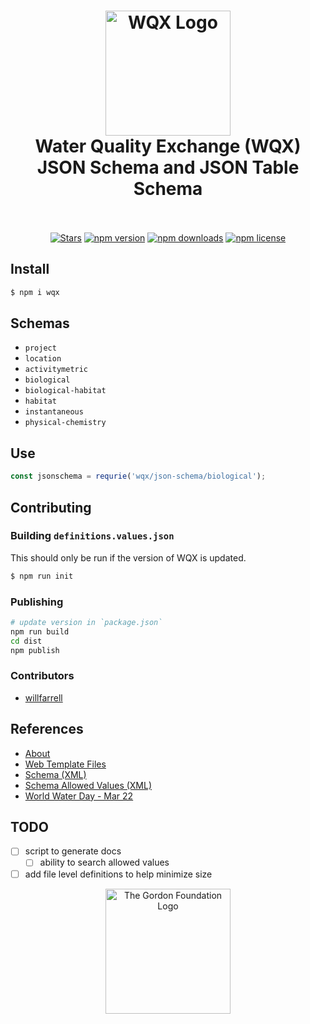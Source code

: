 <h1 align="center">
  <img src="https://raw.githubusercontent.com/gordonfn/wqx/master/docs/images/water-quality-exchange.gif" alt="WQX Logo" width="200">
  <br>
  Water Quality Exchange (WQX)<br/>JSON Schema and JSON Table Schema
  <br>
  <br>
</h1>

<p align="center">
  <a href="https://github.com/gordonfn/wqx"><img src="https://img.shields.io/github/stars/gordonfn/wqx.svg?style=social&label=Stars" alt="Stars" /></a>
  <a href="https://www.npmjs.com/package/wqx"><img src="https://img.shields.io/npm/v/wqx.svg" alt="npm version"></a>
  <a href="https://www.npmjs.com/package/wqx"><img src="https://img.shields.io/npm/dm/wqx.svg" alt="npm downloads"></a>
  <a href="https://www.npmjs.com/package/wqx"><img src="https://img.shields.io/npm/l/wqx.svg" alt="npm license" /></a>
</p>

## Install
```bash
$ npm i wqx
```

## Schemas
- `project`
- `location`
- `activitymetric`
- `biological`
- `biological-habitat`
- `habitat`
- `instantaneous`
- `physical-chemistry`

## Use
```javascript
const jsonschema = requrie('wqx/json-schema/biological');
```


## Contributing

### Building `definitions.values.json`
This should only be run if the version of WQX is updated.
```bash
$ npm run init
```

### Publishing
```bash
# update version in `package.json`
npm run build
cd dist
npm publish
```

### Contributors
- [willfarrell](https://github.com/willfarrell)

## References
- [About](https://www3.epa.gov/storet/archive/web/wqx.html)
- [Web Template Files](https://www.epa.gov/waterdata/water-quality-exchange-web-template-files)
- [Schema (XML)](http://www.exchangenetwork.net/data-exchange/wqx/)
- [Schema Allowed Values (XML)](http://www.epa.gov/storet/wqx/wqx_getdomainvalueswebservice.html)
- [World Water Day - Mar 22](http://worldwaterday.org)

## TODO
- [ ] script to generate docs
  - [ ] ability to search allowed values
- [ ] add file level definitions to help minimize size

<div align="center">
  <a href="http://gordonfoundation.ca"><img src="https://raw.githubusercontent.com/gordonfn/wqx/master/docs/images/the-gordon-foundation.svg?sanitize=true" alt="The Gordon Foundation Logo" width="200"></a>
</div>

